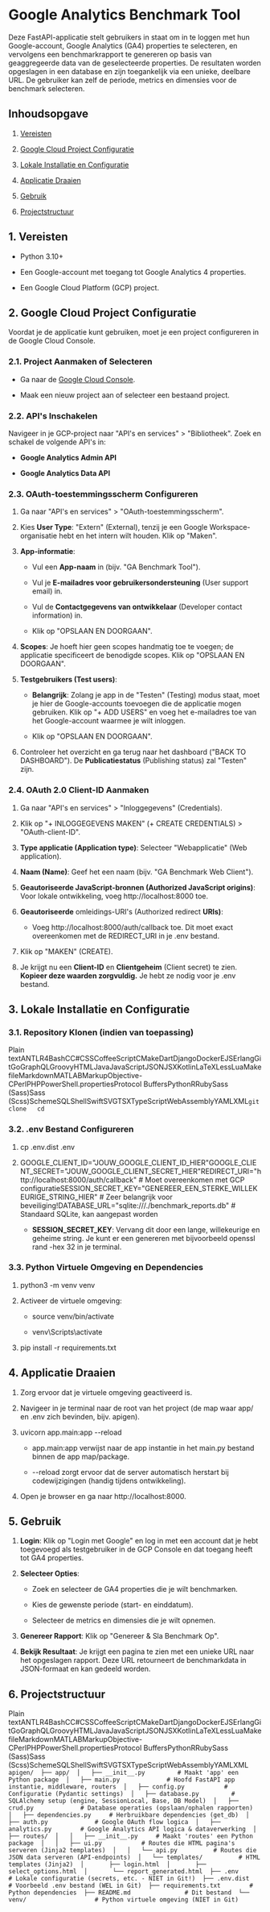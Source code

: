Google Analytics Benchmark Tool
===============================

Deze FastAPI-applicatie stelt gebruikers in staat om in te loggen met hun Google-account, Google Analytics (GA4) properties te selecteren, en vervolgens een benchmarkrapport te genereren op basis van geaggregeerde data van de geselecteerde properties. De resultaten worden opgeslagen in een database en zijn toegankelijk via een unieke, deelbare URL. De gebruiker kan zelf de periode, metrics en dimensies voor de benchmark selecteren.

Inhoudsopgave
-------------

1.  [Vereisten](#vereisten)
    
2.  [Google Cloud Project Configuratie](#google-cloud-project-configuratie)
    
3.  [Lokale Installatie en Configuratie](#lokale-installatie-en-configuratie)
    
4.  [Applicatie Draaien](#applicatie-draaien)
    
5.  [Gebruik](#gebruik)
    
6.  [Projectstructuur](#projectstructuur)
    

1\. Vereisten
-------------

*   Python 3.10+
    
*   Een Google-account met toegang tot Google Analytics 4 properties.
    
*   Een Google Cloud Platform (GCP) project.
    

2\. Google Cloud Project Configuratie
-------------------------------------

Voordat je de applicatie kunt gebruiken, moet je een project configureren in de Google Cloud Console.

### 2.1. Project Aanmaken of Selecteren

*   Ga naar de [Google Cloud Console](https://console.cloud.google.com/).
    
*   Maak een nieuw project aan of selecteer een bestaand project.
    

### 2.2. API's Inschakelen

Navigeer in je GCP-project naar "API's en services" > "Bibliotheek". Zoek en schakel de volgende API's in:

*   **Google Analytics Admin API**
    
*   **Google Analytics Data API**
    

### 2.3. OAuth-toestemmingsscherm Configureren

1.  Ga naar "API's en services" > "OAuth-toestemmingsscherm".
    
2.  Kies **User Type**: "Extern" (External), tenzij je een Google Workspace-organisatie hebt en het intern wilt houden. Klik op "Maken".
    
3.  **App-informatie**:
    
    *   Vul een **App-naam** in (bijv. "GA Benchmark Tool").
        
    *   Vul je **E-mailadres voor gebruikersondersteuning** (User support email) in.
        
    *   Vul de **Contactgegevens van ontwikkelaar** (Developer contact information) in.
        
    *   Klik op "OPSLAAN EN DOORGAAN".
        
4.  **Scopes**: Je hoeft hier geen scopes handmatig toe te voegen; de applicatie specificeert de benodigde scopes. Klik op "OPSLAAN EN DOORGAAN".
    
5.  **Testgebruikers (Test users)**:
    
    *   **Belangrijk**: Zolang je app in de "Testen" (Testing) modus staat, moet je hier de Google-accounts toevoegen die de applicatie mogen gebruiken. Klik op "+ ADD USERS" en voeg het e-mailadres toe van het Google-account waarmee je wilt inloggen.
        
    *   Klik op "OPSLAAN EN DOORGAAN".
        
6.  Controleer het overzicht en ga terug naar het dashboard ("BACK TO DASHBOARD"). De **Publicatiestatus** (Publishing status) zal "Testen" zijn.
    

### 2.4. OAuth 2.0 Client-ID Aanmaken

1.  Ga naar "API's en services" > "Inloggegevens" (Credentials).
    
2.  Klik op "+ INLOGGEGEVENS MAKEN" (+ CREATE CREDENTIALS) > "OAuth-client-ID".
    
3.  **Type applicatie (Application type)**: Selecteer "Webapplicatie" (Web application).
    
4.  **Naam (Name)**: Geef het een naam (bijv. "GA Benchmark Web Client").
    
5.  **Geautoriseerde JavaScript-bronnen (Authorized JavaScript origins)**: Voor lokale ontwikkeling, voeg http://localhost:8000 toe.
    
6.  **Geautoriseerde** omleidings-URI's (Authorized redirect **URIs)**:
    
    *   Voeg http://localhost:8000/auth/callback toe. Dit moet exact overeenkomen met de REDIRECT\_URI in je .env bestand.
        
7.  Klik op "MAKEN" (CREATE).
    
8.  Je krijgt nu een **Client-ID** en **Clientgeheim** (Client secret) te zien. **Kopieer deze waarden zorgvuldig.** Je hebt ze nodig voor je .env bestand.
    

3\. Lokale Installatie en Configuratie
--------------------------------------

### 3.1. Repository Klonen (indien van toepassing)

Plain textANTLR4BashCC#CSSCoffeeScriptCMakeDartDjangoDockerEJSErlangGitGoGraphQLGroovyHTMLJavaJavaScriptJSONJSXKotlinLaTeXLessLuaMakefileMarkdownMATLABMarkupObjective-CPerlPHPPowerShell.propertiesProtocol BuffersPythonRRubySass (Sass)Sass (Scss)SchemeSQLShellSwiftSVGTSXTypeScriptWebAssemblyYAMLXML`git clone   cd` 

### 3.2. .env Bestand Configureren

1.  cp .env.dist .env
    
2.  GOOGLE\_CLIENT\_ID="JOUW\_GOOGLE\_CLIENT\_ID\_HIER"GOOGLE\_CLIENT\_SECRET="JOUW\_GOOGLE\_CLIENT\_SECRET\_HIER"REDIRECT\_URI="http://localhost:8000/auth/callback" # Moet overeenkomen met GCP configuratieSESSION\_SECRET\_KEY="GENEREER\_EEN\_STERKE\_WILLEKEURIGE\_STRING\_HIER" # Zeer belangrijk voor beveiliging!DATABASE\_URL="sqlite:///./benchmark\_reports.db" # Standaard SQLite, kan aangepast worden
    
    *   **SESSION\_SECRET\_KEY**: Vervang dit door een lange, willekeurige en geheime string. Je kunt er een genereren met bijvoorbeeld openssl rand -hex 32 in je terminal.
        

### 3.3. Python Virtuele Omgeving en Dependencies

1.  python3 -m venv venv
    
2.  Activeer de virtuele omgeving:
    
    *   source venv/bin/activate
        
    *   venv\\Scripts\\activate
        
3.  pip install -r requirements.txt
    

4\. Applicatie Draaien
----------------------

1.  Zorg ervoor dat je virtuele omgeving geactiveerd is.
    
2.  Navigeer in je terminal naar de root van het project (de map waar app/ en .env zich bevinden, bijv. apigen).
    
3.  uvicorn app.main:app --reload
    
    *   app.main:app verwijst naar de app instantie in het main.py bestand binnen de app map/package.
        
    *   \--reload zorgt ervoor dat de server automatisch herstart bij codewijzigingen (handig tijdens ontwikkeling).
        
4.  Open je browser en ga naar http://localhost:8000.
    

5\. Gebruik
-----------

1.  **Login**: Klik op "Login met Google" en log in met een account dat je hebt toegevoegd als testgebruiker in de GCP Console en dat toegang heeft tot GA4 properties.
    
2.  **Selecteer Opties**:
    
    *   Zoek en selecteer de GA4 properties die je wilt benchmarken.
        
    *   Kies de gewenste periode (start- en einddatum).
        
    *   Selecteer de metrics en dimensies die je wilt opnemen.
        
3.  **Genereer Rapport**: Klik op "Genereer & Sla Benchmark Op".
    
4.  **Bekijk Resultaat**: Je krijgt een pagina te zien met een unieke URL naar het opgeslagen rapport. Deze URL retourneert de benchmarkdata in JSON-formaat en kan gedeeld worden.
    

6\. Projectstructuur
--------------------

Plain textANTLR4BashCC#CSSCoffeeScriptCMakeDartDjangoDockerEJSErlangGitGoGraphQLGroovyHTMLJavaJavaScriptJSONJSXKotlinLaTeXLessLuaMakefileMarkdownMATLABMarkupObjective-CPerlPHPPowerShell.propertiesProtocol BuffersPythonRRubySass (Sass)Sass (Scss)SchemeSQLShellSwiftSVGTSXTypeScriptWebAssemblyYAMLXML`   apigen/  ├── app/  │   ├── __init__.py         # Maakt 'app' een Python package  │   ├── main.py             # Hoofd FastAPI app instantie, middleware, routers  │   ├── config.py           # Configuratie (Pydantic settings)  │   ├── database.py         # SQLAlchemy setup (engine, SessionLocal, Base, DB Model)  │   ├── crud.py             # Database operaties (opslaan/ophalen rapporten)  │   ├── dependencies.py     # Herbruikbare dependencies (get_db)  │   ├── auth.py             # Google OAuth flow logica  │   ├── analytics.py        # Google Analytics API logica & dataverwerking  │   ├── routes/  │   │   ├── __init__.py     # Maakt 'routes' een Python package  │   │   ├── ui.py           # Routes die HTML pagina's serveren (Jinja2 templates)  │   │   └── api.py          # Routes die JSON data serveren (API-endpoints)  │   └── templates/          # HTML templates (Jinja2)  │       ├── login.html  │       ├── select_options.html  │       └── report_generated.html  ├── .env                    # Lokale configuratie (secrets, etc. - NIET in Git!)  ├── .env.dist               # Voorbeeld .env bestand (WEL in Git)  ├── requirements.txt        # Python dependencies  ├── README.md               # Dit bestand  └── venv/                   # Python virtuele omgeving (NIET in Git)   `